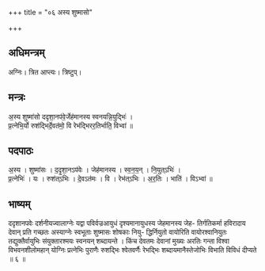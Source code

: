 +++
title = "०६ अस्य शुष्मासो"

+++
## अधिमन्त्रम्
अग्निः। त्रित आप्त्यः। त्रिष्टुप्।

## मन्त्रः
अ॒स्य शुष्मा॑सो ददृशा॒नप॑वे॒र्जेह॑मानस्य स्वनयन्नि॒युद्भिः॑ ।  
प्र॒त्नेभि॒र्यो रुश॑द्भिर्दे॒वत॑मो॒ वि रेभ॑द्भिरर॒तिर्भाति॒ विभ्वा॑ ॥

## पदपाठः
अ॒स्य । शुष्मा॑सः । द॒दृ॒शा॒नऽप॑वेः । जेह॑मानस्य । स्व॒न॒य॒न् । नि॒युत्ऽभिः॑ ।  
प्र॒त्नेभिः॑ । यः । रुश॑त्ऽभिः । दे॒वऽत॑मः । वि । रेभ॑त्ऽभिः । अ॒र॒तिः । भाति॑ । विऽभ्वा॑ ॥

## भाष्यम्
ददृशानपवेः दर्शनीयज्वालाग्नेः यद्वा पविर्वज्रआयुधं दृश्यमानायुधस्य जेहमानस्य जेह- तिर्गतिकर्मा हविरादाय देवान् प्रति गच्छतः अस्याग्नेः स्वभूताः शुष्मासः शोषकाः नियु- द्धिर्नियुतो वायोरिति वायोरश्वानियुतः तद्युक्तैर्वायुभिः संयुक्तारश्मयः स्वनयन् शब्दायन्ते । किंच देवतमः देवानां मुख्यः अरतिः गन्ता विश्वा विभवनशीलोमहान् योग्निः प्रत्नेभिः पुराणैः रुशद्भिः श्वेतवर्णैः रेभद्भिः शब्दायमानैस्तेजोभिः विभाति विविधं दीप्यते ॥ ६ ॥